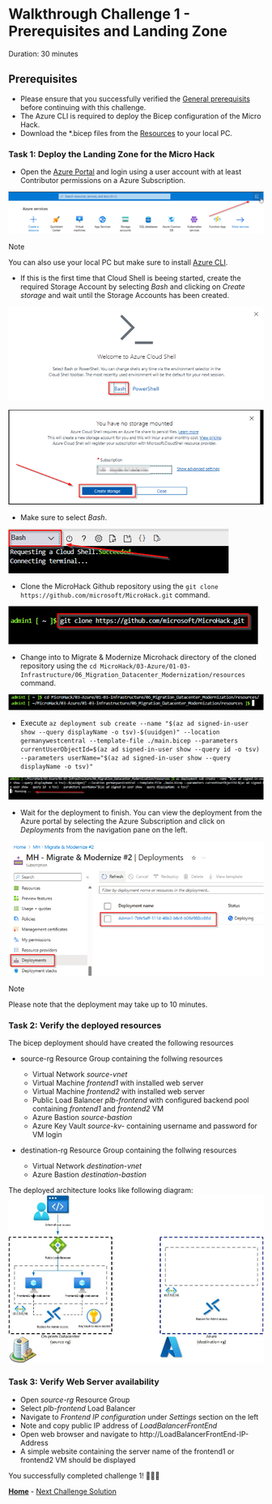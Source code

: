 # Walkthrough Challenge 1 - Prerequisites and Landing Zone

Duration: 30 minutes

## Prerequisites

- Please ensure that you successfully verified the [General prerequisits](../../Readme.md#general-prerequisites) before continuing with this challenge.
- The Azure CLI is required to deploy the Bicep configuration of the Micro Hack.
- Download the *.bicep files from the [Resources](../../resources) to your local PC.

### **Task 1: Deploy the Landing Zone for the Micro Hack**

- Open the [Azure Portal](https://portal.azure.com) and login using a user account with at least Contributor permissions on a Azure Subscription.

![image](./img/CS1.png)

> [!NOTE]
> You can also use your local PC but make sure to install [Azure CLI](https://learn.microsoft.com/en-us/cli/azure/install-azure-cli).

- If this is the first time that Cloud Shell is beeing started, create the required Storage Account by selecting *Bash* and clicking on *Create storage* and wait until the Storage Accounts has been created.

![image](./img/CS1-1.png)

![image](./img/CS2.png)

- Make sure to select *Bash*.

![image](./img/CS3.png)

- Clone the MicroHack Github repository using the `git clone https://github.com/microsoft/MicroHack.git` command.

![image](./img/CS4.png)

- Change into to Migrate & Modernize Microhack directory of the cloned repository using the `cd MicroHack/03-Azure/01-03-Infrastructure/06_Migration_Datacenter_Modernization/resources` command.

![image](./img/CS5.png)

- Execute `az deployment sub create --name "$(az ad signed-in-user show --query displayName -o tsv)-$(uuidgen)" --location germanywestcentral --template-file ./main.bicep --parameters currentUserObjectId=$(az ad signed-in-user show --query id -o tsv) --parameters userName="$(az ad signed-in-user show --query displayName -o tsv)"`

![image](./img/CS6.png)

- Wait for the deployment to finish. You can view the deployment from the Azure portal by selecting the Azure Subscription and click on *Deployments* from the navigation pane on the left.

![image](./img/CS7.png)

> [!NOTE]
> Please note that the deployment may take up to 10 minutes.

### **Task 2: Verify the deployed resources**
The bicep deployment should have created the following resources

- source-rg Resource Group containing the follwing resources
    + Virtual Network *source-vnet*
    + Virtual Machine *frontend1* with installed web server
    + Virtual Machine *frontend2* with installed web server
    + Public Load Balancer *plb-frontend* with configured backend pool containing *frontend1* and *frontend2* VM
    + Azure Bastion *source-bastion*
    + Azure Key Vault *source-kv-* containing username and password for VM login
   
- destination-rg Resource Group containing the follwing resources
    + Virtual Network *destination-vnet*
    + Azure Bastion *destination-bastion*
    
The deployed architecture looks like following diagram:
![image](./img/Challenge-1.jpg)

### **Task 3: Verify Web Server availability**

- Open *source-rg* Resource Group
- Select *plb-frontend* Load Balancer
- Navigate to *Frontend IP configuration* under *Settings* section on the left
- Note and copy public IP address of *LoadBalancerFrontEnd*
- Open web browser and navigate to http://LoadBalancerFrontEnd-IP-Address
- A simple website containing the server name of the frontend1 or frontend2 VM should be displayed

You successfully completed challenge 1! 🚀🚀🚀

 **[Home](../../Readme.md)** - [Next Challenge Solution](../challenge-2/solution.md)
